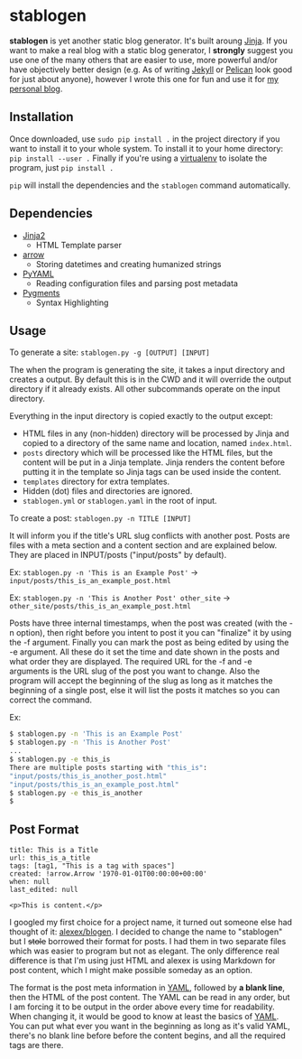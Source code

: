 # stablogen

**stablogen** is yet another static
blog generator. It's built aroung [Jinja](http://jinja.pocoo.org/). If you
want to make a real blog with a static blog generator, I **strongly**
suggest you use one of the many others that are easier to use, more
powerful and/or have objectively better design (e.g. As of writing
[Jekyll](https://jekyllrb.com) or [Pelican](http://blog.getpelican.com/) look
good for just about anyone), however I wrote this one for fun and use it for
[my personal blog](https://fred.hornsey.us).

## Installation
Once downloaded, use `sudo pip install .` in the project directory if you
want to install it to your whole system. To install it to your home directory:
`pip install --user .` Finally if you're using a
[virtualenv](https://virtualenv.pypa.io/en/stable/)
to isolate the program, just `pip install .`

`pip` will install the dependencies and the `stablogen` command automatically.

## Dependencies
* [Jinja2](http://jinja.pocoo.org/)
  - HTML Template parser
* [arrow](http://crsmithdev.com/arrow/)
  - Storing datetimes and creating humanized strings
* [PyYAML](http://pyyaml.org/)
  - Reading configuration files and parsing post metadata
* [Pygments](http://pygments.org/)
  - Syntax Highlighting

## Usage
To generate a site: `stablogen.py -g [OUTPUT] [INPUT]`

The when the program is generating the site, it takes a input directory and
creates a output. By default this is in the CWD and it will override the
output directory if it already exists. All other subcommands operate on the
input directory.

Everything in the input directory is copied exactly to the output except:
- HTML files in any (non-hidden) directory will be processed by Jinja and
copied to a directory of the same name and location, named `index.html`.
- `posts` directory which will be processed like the HTML files, but the
content will be put in a Jinja template. Jinja renders the content before
putting it in the template so Jinja tags can be used inside the content.
- `templates` directory for extra templates.
- Hidden (dot) files and directories are ignored.
- `stablogen.yml` or `stablogen.yaml` in the root of input.

To create a post: `stablogen.py -n TITLE [INPUT]`

It will inform you if the title's URL slug conflicts with another post. Posts
are files with a meta section and a content section and are explained below.
They are placed in INPUT/posts ("input/posts" by default).

Ex: `stablogen.py -n 'This is an Example Post'` -> `input/posts/this_is_an_example_post.html`

Ex: `stablogen.py -n 'This is Another Post' other_site` -> `other_site/posts/this_is_an_example_post.html`

Posts have three internal timestamps, when the post was created (with the -n
option), then right before you intent to post it you can "finalize" it
by using the -f argument. Finally you can mark the post as being edited
by using the -e argument. All these do it set the time and date shown in the
posts and what order they are displayed. The required URL for the -f and -e
arguments is the URL slug of the post you want to change. Also the program will
accept the beginning of the slug as long as it matches the beginning of a single
post, else it will list the posts it matches so you can correct the command.

Ex:
```sh
$ stablogen.py -n 'This is an Example Post'
$ stablogen.py -n 'This is Another Post'
...
$ stablogen.py -e this_is
There are multiple posts starting with "this_is":
"input/posts/this_is_another_post.html"
"input/posts/this_is_an_example_post.html"
$ stablogen.py -e this_is_another
$
```


## Post Format
```
title: This is a Title
url: this_is_a_title
tags: [tag1, "This is a tag with spaces"]
created: !arrow.Arrow '1970-01-01T00:00:00+00:00'
when: null
last_edited: null

<p>This is content.</p>
```

I googled my first choice for a project name, it turned out someone else had
thought of it: [alexex/blogen](https://github.com/alexex/blogen). I decided to
change the name to "stablogen" but I ~~stole~~ borrowed their format for
posts. I had them in two separate files which was easier to program but not
as elegant. The only difference real difference is that I'm using just HTML
and alexex is using Markdown for post content, which I might make possible
someday as an option.

The format is the post meta information in [YAML](http://yaml.org), followed
by **a blank line**, then the HTML of the post content. The YAML can be read
in any order, but I am forcing it to be output in the order above every time
for readability. When changing it, it would be good to know at least the
basics of [YAML](https://learnxinyminutes.com/docs/yaml). You can put what
ever you want in the beginning as long as it's valid YAML, there's no blank
line before before the content begins, and all the required tags are there.

